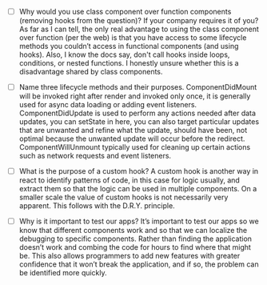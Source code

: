 - [ ] Why would you use class component over function components (removing hooks from the question)?
    If your company requires it of you? As far as I can tell,  the only real advantage to using the class component over function (per the web) is that you have access to some lifecycle methods you couldn’t access in functional components (and using hooks).  Also, I know the docs say, don't call hooks inside loops, conditions, or nested functions. I honestly unsure whether this is a disadvantage shared by class components.

- [ ] Name three lifecycle methods and their purposes.
    ComponentDidMount will be invoked right after render and invoked only once, it is generally used for async data loading or adding event listeners.
    ComponentDidUpdate is used to perform any actions needed after data updates, you can setState in here, you can also target particular updates that are unwanted and refine what the update, should have been, not optimal because the unwanted update will occur before the redirect.
    ComponentWillUnmount typically used for cleaning up certain actions such as network requests and event listeners.  

- [ ] What is the purpose of a custom hook?
    A custom hook is another way in react to identify patterns of code, in this case for logic usually, and extract them so that the logic can be used in multiple components.    On a smaller scale the value of custom hooks is not necessarily very apparent.  This follows with the D.R.Y. principle.

- [ ] Why is it important to test our apps?
    It’s important to test our apps so we know that different components work and so that we can localize the debugging to specific components.  Rather than finding the application doesn’t work and combing the code for hours to find where that might be.  This also allows programmers to add new features with greater confidence that it won’t break the application, and if so, the problem can be identified more quickly.